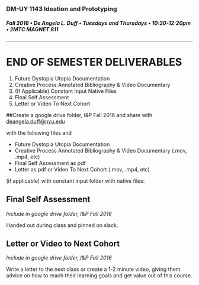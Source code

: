 ### DM-UY 1143 Ideation and Prototyping
##### Fall 2016 • De Angela L. Duff • Tuesdays and Thursdays • 10:30-12:20pm • 2MTC MAGNET 811
---

# END OF SEMESTER DELIVERABLES

<ol>
<li>Future Dystopia Utopia Documentation</li>
<li>Creative Process Annotated Bibliography & Video Documentary</li>
<li>(If Applicable) Constant Input Native Files</li>
<li>Final Self Assessment</li>
<li>Letter or Video To Next Cohort</li>
</ol>
 
##Create a google drive folder, I&P Fall 2016 and share with deangela.duff@nyu.edu

with the following files and 
<ul>
<li>Future Dystopia Utopia Documentation</li>
<li>Creative Process Annotated Bibliography & Video Documentary (.mov, .mp4, etc)</li>
<li>Final Self Assessment as pdf</li>
<li>Letter as pdf or Video To Next Cohort (.mov, .mp4, etc)</li>
</ul>

(if applicable) with constant input folder with native files:

## Final Self Assessment
*Include in google drive folder, I&P Fall 2016*

Handed out during class and pinned on slack.

## Letter or Video to Next Cohort
*Include in google drive folder, I&P Fall 2016*

Write a letter to the next class or create a 1-2 minute video, giving them advice on how to reach their learning goals and get value out of this course.
